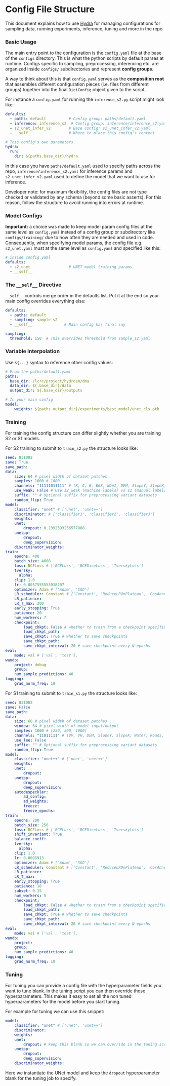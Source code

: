 # Config File Structure
This document explains how to use [Hydra](https://hydra.cc/) for managing configurations for sampling data, running experiments, inference, tuning and more in the repo.

### Basic Usage
The main entry point to the configuration is the `config.yaml` file at the base of the `configs` directory. This is what the python scripts by default parses at runtime. Configs specific to sampling, preprocessing, inferencing etc. are organized inside `configs/` subdirectories and represent **config groups**.

A way to think about this is that `config.yaml` serves as the **composition root** that assembles different configuration pieces (i.e. files from different groups) together into the final `DictConfig` object given to the script.

For instance a `config.yaml` for running the `inference_s2.py` script might look like:
```yaml
defaults:
  - paths: default          # Config group: paths/default.yaml
  - inference: inference_s2  # Config group: inference/inference_s2.yaml  
  - s2_unet_infer_v2        # Base config: s2_unet_infer_v2.yaml
  - __self__                # Where to place this config's content

# This config's own parameters
hydra:
  run:
    dir: ${paths.base_dir}/hydra
```

In this case you have `paths/default.yaml` used to specify paths across the repo, `inference/inference_s2.yaml` for inference params and `s2_unet_infer_v2.yaml` used to define the model that we want to use for inference.

Developer note: for maximum flexibility, the config files are not type checked or validated by any schema (beyond some basic asserts). For this reason, follow the structure to avoid running into errors at runtime.

### Model Configs

**Important:** a choice was made to keep model param config files at the same level as `config.yaml` instead of a config group or subdirectory like `configs/training/` due to how often they are needed and used in code. Consequently, when specifying model params, the config file e.g. `s2_unet.yaml` must at the same level as `config.yaml` and specified like this:

```yaml
# inside config.yaml
defaults:
  - s2_unet                 # UNET model training params
  - __self__
```

### The `__self__` Directive

`__self__` controls merge order in the defaults list. Put it at the end so your main config overrides everything else:

```yaml
defaults:
  - paths: default
  - sampling: sample_s2
  - __self__              # Main config has final say

sampling:
  threshold: 150  # This overrides threshold from sample_s2.yaml
```

### Variable Interpolation

Use `${...}` syntax to reference other config values:

```yaml
# From the paths/default.yaml
paths:
  base_dir: /lcrc/project/hydrosm/dma
  data_dir: ${.base_dir}/data
  output_dir: ${.base_dir}/outputs

# In your main config
model:
    weights: ${paths.output_dir}/experiments/best_model/unet_cls.pth
```

### Training
For training the config structure can differ slightly whether you are training S2 or S1 models.

For S2 training to submit to `train_s2.py` the structure looks like:
```yaml
seed: 831002
save: True
save_path:
data:
    size: 64 # pixel width of dataset patches
    samples: 1000 # 1000
    channels: "11111011111" # (R, G, B, B08, NDWI, DEM, SlopeY, SlopeX, Water, Roads, Flowlines)
    use_weak: False # Use s2_weak (machine labels) vs s2 (manual labels)
    suffix: "" # Optional suffix for preprocessing variant datasets
    random_flip: True
model:
    classifier: "unet" # ['unet', 'unet++']
    discriminator: # ['classifier1', 'classifier2', 'classifier3']
    weights:
    unet:
        dropout: 0.2392593256577808
    unetpp:
        dropout:
        deep_supervision:
    discriminator_weights:
train:
    epochs: 400
    batch_size: 4608
    loss: BCELoss # ['BCELoss', 'BCEDiceLoss', 'TverskyLoss']
    tversky:
      alpha:
    clip: 1.0
    lr: 0.0057555553918297
    optimizer: Adam # ['Adam', 'SGD']
    LR_scheduler: Constant # ['Constant', 'ReduceLROnPlateau', 'CosAnnealingLR']
    LR_patience:
    LR_T_max: 200
    early_stopping: True
    patience: 20
    num_workers: 7
    checkpoint:
        load_chkpt: False # whether to train from a checkpoint specified in load_chkpt_path
        load_chkpt_path:
        save_chkpt: True # whether to save checkpoints
        save_chkpt_path:
        save_chkpt_interval: 20 # save checkpoint every N epochs
eval:
    mode: val # ['val', 'test'],
wandb:
    project: debug
    group:
    num_sample_predictions: 40
logging:
    grad_norm_freq: 10
```

For S1 training to submit to `train_s1.py` the structure looks like:
```yaml
seed: 831002
save: False
save_path:
data:
    size: 68 # pixel width of dataset patches
    window: 64 # pixel width of model input/output
    samples: 1000 # [250, 500, 1000]
    channels: "11011111" # (VV, VH, DEM, SlopeY, SlopeX, Water, Roads, Flowlines)
    use_lee: False
    suffix: "" # Optional suffix for preprocessing variant datasets
    random_flip: True
model:
    classifier: "unet++" # ['unet', 'unet++']
    weights:
    unet:
        dropout:
    unetpp:
        dropout:
        deep_supervision:
    autodespeckler:
        ad_config:
        ad_weights:
        freeze:
        freeze_epochs:
train:
    epochs: 200
    batch_size: 256
    loss: BCELoss # ['BCELoss', 'BCEDiceLoss', 'TverskyLoss']
    shift_invariant: True
    balance_coeff:
    tversky:
      alpha:
    clip: 1.0
    lr: 0.0005913
    optimizer: Adam # ['Adam', 'SGD']
    LR_scheduler: Constant # ['Constant', 'ReduceLROnPlateau', 'CosAnnealingLR']
    LR_patience:
    LR_T_max:
    early_stopping: True
    patience: 10
    subset: 0.15
    num_workers: 5
    checkpoint:
        load_chkpt: False # whether to train from a checkpoint specified in load_chkpt_path
        load_chkpt_path:
        save_chkpt: True # whether to save checkpoints
        save_chkpt_path:
        save_chkpt_interval: 20 # save checkpoint every N epochs
eval:
    mode: val # ['val', 'test'],
wandb:
    project:
    group:
    num_sample_predictions: 40
logging:
    grad_norm_freq: 10
```

### Tuning
For tuning you can provide a config file with the hyperparameter fields you want to tune blank. In the tuning script you can then override those hyperparameters. This makes it easy to set all the non tuned hyperparameters for the model before you start tuning.

For example for tuning we can use this snippet:
```yaml
model:
    classifier: "unet" # ['unet', 'unet++']
    discriminator:
    weights:
    unet:
        dropout: # keep this blank so we can override in the tuning script
    unetpp:
        dropout:
        deep_supervision:
    discriminator_weights:
```

Here we instantiate the UNet model and keep the `dropout` hyperparameter blank for the tuning job to specify.